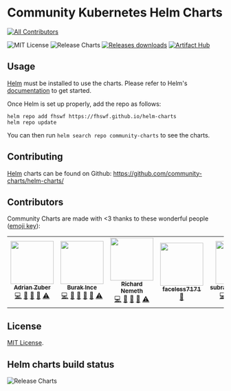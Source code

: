 # Community Kubernetes Helm Charts
<!-- ALL-CONTRIBUTORS-BADGE:START - Do not remove or modify this section -->
[![All Contributors](https://img.shields.io/badge/all_contributors-5-orange.svg?style=flat-square)](#contributors-)
<!-- ALL-CONTRIBUTORS-BADGE:END -->

![MIT License](https://img.shields.io/github/license/fhswf/helm-charts) ![Release Charts](https://github.com/fhswf/helm-charts/workflows/Release%20Charts/badge.svg?branch=main) [![Releases downloads](https://img.shields.io/github/downloads/fhswf/helm-charts/total.svg)](https://github.com/fhswf/helm-charts/releases) [![Artifact Hub](https://img.shields.io/endpoint?url=https://artifacthub.io/badge/repository/fhswf)](https://artifacthub.io/packages/search?repo=fhswf)

## Usage

[Helm](https://helm.sh) must be installed to use the charts.
Please refer to Helm's [documentation](https://helm.sh/docs/) to get started.

Once Helm is set up properly, add the repo as follows:

```console
helm repo add fhswf https://fhswf.github.io/helm-charts
helm repo update
```

You can then run `helm search repo community-charts` to see the charts.

## Contributing

[Helm](https://helm.sh) charts can be found on Github: <https://github.com/community-charts/helm-charts/>

## Contributors

Community Charts are made with <3 thanks to these wonderful people
([emoji key](https://allcontributors.org/docs/en/emoji-key#table)):

<!-- ALL-CONTRIBUTORS-LIST:START - Do not remove or modify this section -->
<!-- prettier-ignore-start -->
<!-- markdownlint-disable -->
<table>
  <tr>
    <td align="center"><a href="https://github.com/xadrianzetx"><img src="https://avatars.githubusercontent.com/u/37713008?v=4?s=100" width="100px;" alt=""/><br /><sub><b>Adrian Zuber</b></sub></a><br /><a href="https://github.com/community-charts/helm-charts/commits?author=xadrianzetx" title="Code">💻</a> <a href="https://github.com/community-charts/helm-charts/commits?author=xadrianzetx" title="Documentation">📖</a> <a href="https://github.com/community-charts/helm-charts/issues?q=author%3Axadrianzetx" title="Bug reports">🐛</a> <a href="#ideas-xadrianzetx" title="Ideas, Planning, & Feedback">🤔</a> <a href="https://github.com/community-charts/helm-charts/commits?author=xadrianzetx" title="Tests">⚠️</a></td>
    <td align="center"><a href="https://www.burakince.net"><img src="https://avatars.githubusercontent.com/u/858202?v=4?s=100" width="100px;" alt=""/><br /><sub><b>Burak Ince</b></sub></a><br /><a href="https://github.com/community-charts/helm-charts/commits?author=burakince" title="Code">💻</a> <a href="https://github.com/community-charts/helm-charts/commits?author=burakince" title="Documentation">📖</a> <a href="https://github.com/community-charts/helm-charts/issues?q=author%3Aburakince" title="Bug reports">🐛</a> <a href="https://github.com/community-charts/helm-charts/pulls?q=is%3Apr+reviewed-by%3Aburakince" title="Reviewed Pull Requests">👀</a> <a href="#ideas-burakince" title="Ideas, Planning, & Feedback">🤔</a> <a href="https://github.com/community-charts/helm-charts/commits?author=burakince" title="Tests">⚠️</a></td>
    <td align="center"><a href="https://github.com/ryshoooo"><img src="https://avatars.githubusercontent.com/u/12965813?v=4?s=100" width="100px;" alt=""/><br /><sub><b>Richard Nemeth</b></sub></a><br /><a href="https://github.com/community-charts/helm-charts/commits?author=ryshoooo" title="Code">💻</a> <a href="https://github.com/community-charts/helm-charts/commits?author=ryshoooo" title="Documentation">📖</a> <a href="https://github.com/community-charts/helm-charts/issues?q=author%3Aryshoooo" title="Bug reports">🐛</a> <a href="#ideas-ryshoooo" title="Ideas, Planning, & Feedback">🤔</a> <a href="https://github.com/community-charts/helm-charts/commits?author=ryshoooo" title="Tests">⚠️</a></td>
    <td align="center"><a href="https://github.com/faceless7171"><img src="https://avatars.githubusercontent.com/u/43067693?v=4?s=100" width="100px;" alt=""/><br /><sub><b>faceless7171</b></sub></a><br /><a href="https://github.com/community-charts/helm-charts/issues?q=author%3Afaceless7171" title="Bug reports">🐛</a></td>
    <td align="center"><a href="https://github.com/subramaniam20jan"><img src="https://avatars.githubusercontent.com/u/6160977?v=4?s=100" width="100px;" alt=""/><br /><sub><b>subramaniam20jan</b></sub></a><br /><a href="https://github.com/community-charts/helm-charts/commits?author=subramaniam20jan" title="Code">💻</a> <a href="https://github.com/community-charts/helm-charts/commits?author=subramaniam20jan" title="Documentation">📖</a> <a href="https://github.com/community-charts/helm-charts/issues?q=author%3Asubramaniam20jan" title="Bug reports">🐛</a> <a href="#ideas-subramaniam20jan" title="Ideas, Planning, & Feedback">🤔</a> <a href="https://github.com/community-charts/helm-charts/commits?author=subramaniam20jan" title="Tests">⚠️</a></td>
  </tr>
</table>

<!-- markdownlint-restore -->
<!-- prettier-ignore-end -->

<!-- ALL-CONTRIBUTORS-LIST:END -->

## License

<!-- Keep full URL links to repo files because this README syncs from main to gh-pages.  -->
[MIT License](https://github.com/fhswf/helm-charts/blob/main/LICENSE).

## Helm charts build status

![Release Charts](https://github.com/fhswf/helm-charts/workflows/Release%20Charts/badge.svg?branch=main)
